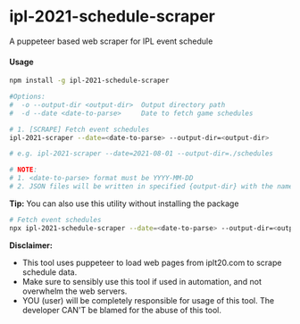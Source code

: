 # ipl-2021-schedule-scraper
A puppeteer based web scraper for IPL event schedule

#### Usage

````bash
npm install -g ipl-2021-schedule-scraper
````

````bash
#Options:
#  -o --output-dir <output-dir>  Output directory path
#  -d --date <date-to-parse>     Date to fetch game schedules

# 1. [SCRAPE] Fetch event schedules
ipl-2021-scraper --date=<date-to-parse> --output-dir=<output-dir>

# e.g. ipl-2021-scraper --date=2021-08-01 --output-dir=./schedules

# NOTE:
# 1. <date-to-parse> format must be YYYY-MM-DD
# 2. JSON files will be written in specified {output-dir} with the name format 'ipl-schedule-{date-to-parse}.json'
````

**Tip:** You can also use this utility without installing the package

````bash
# Fetch event schedules
npx ipl-2021-schedule-scraper --date=<date-to-parse> --output-dir=<output-dir>
````


**Disclaimer:**
- This tool uses puppeteer to load web pages from iplt20.com to scrape schedule data.
- Make sure to sensibly use this tool if used in automation, and not overwhelm the web servers.
- YOU (user) will be completely responsible for usage of this tool. The developer CAN'T be blamed for the abuse of this tool.